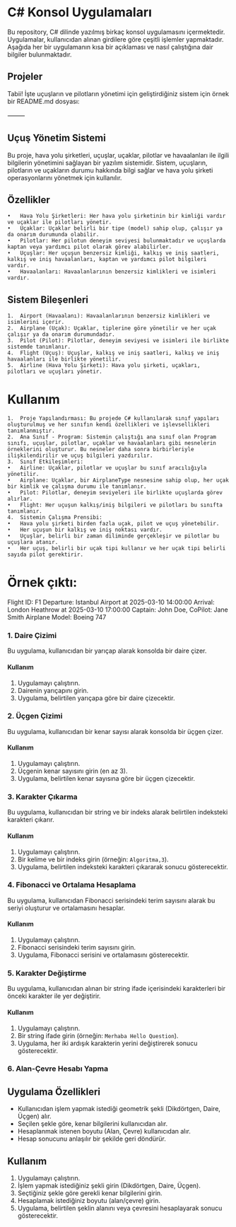 # C# Konsol Uygulamaları

Bu repository, C# dilinde yazılmış birkaç konsol uygulamasını içermektedir. Uygulamalar, kullanıcıdan alınan girdilere göre çeşitli işlemler yapmaktadır. Aşağıda her bir uygulamanın kısa bir açıklaması ve nasıl çalıştığına dair bilgiler bulunmaktadır.

## Projeler

Tabii! İşte uçuşların ve pilotların yönetimi için geliştirdiğiniz sistem için örnek bir README.md dosyası:

⸻

## Uçuş Yönetim Sistemi 

Bu proje, hava yolu şirketleri, uçuşlar, uçaklar, pilotlar ve havaalanları ile ilgili bilgilerin yönetimini sağlayan bir yazılım sistemidir. Sistem, uçuşların, pilotların ve uçakların durumu hakkında bilgi sağlar ve hava yolu şirketi operasyonlarını yönetmek için kullanılır.

## Özellikler
	•	Hava Yolu Şirketleri: Her hava yolu şirketinin bir kimliği vardır ve uçaklar ile pilotları yönetir.
	•	Uçaklar: Uçaklar belirli bir tipe (model) sahip olup, çalışır ya da onarım durumunda olabilir.
	•	Pilotlar: Her pilotun deneyim seviyesi bulunmaktadır ve uçuşlarda kaptan veya yardımcı pilot olarak görev alabilirler.
	•	Uçuşlar: Her uçuşun benzersiz kimliği, kalkış ve iniş saatleri, kalkış ve iniş havaalanları, kaptan ve yardımcı pilot bilgileri vardır.
	•	Havaalanları: Havaalanlarının benzersiz kimlikleri ve isimleri vardır.

## Sistem Bileşenleri
	1.	Airport (Havaalanı): Havaalanlarının benzersiz kimlikleri ve isimlerini içerir.
	2.	Airplane (Uçak): Uçaklar, tiplerine göre yönetilir ve her uçak çalışır ya da onarım durumundadır.
	3.	Pilot (Pilot): Pilotlar, deneyim seviyesi ve isimleri ile birlikte sistemde tanımlanır.
	4.	Flight (Uçuş): Uçuşlar, kalkış ve iniş saatleri, kalkış ve iniş havaalanları ile birlikte yönetilir.
	5.	Airline (Hava Yolu Şirketi): Hava yolu şirketi, uçakları, pilotları ve uçuşları yönetir.

# Kullanım
	1.	Proje Yapılandırması: Bu projede C# kullanılarak sınıf yapıları oluşturulmuş ve her sınıfın kendi özellikleri ve işlevsellikleri tanımlanmıştır.
	2.	Ana Sınıf - Program: Sistemin çalıştığı ana sınıf olan Program sınıfı, uçuşlar, pilotlar, uçaklar ve havaalanları gibi nesnelerin örneklerini oluşturur. Bu nesneler daha sonra birbirleriyle ilişkilendirilir ve uçuş bilgileri yazdırılır.
	3.	Sınıf Etkileşimleri:
	•	Airline: Uçaklar, pilotlar ve uçuşlar bu sınıf aracılığıyla yönetilir.
	•	Airplane: Uçaklar, bir AirplaneType nesnesine sahip olup, her uçak bir kimlik ve çalışma durumu ile tanımlanır.
	•	Pilot: Pilotlar, deneyim seviyeleri ile birlikte uçuşlarda görev alırlar.
	•	Flight: Her uçuşun kalkış/iniş bilgileri ve pilotları bu sınıfta tanımlanır.
	4.	Sistemin Çalışma Prensibi:
	•	Hava yolu şirketi birden fazla uçak, pilot ve uçuş yönetebilir.
	•	Her uçuşun bir kalkış ve iniş noktası vardır.
	•	Uçuşlar, belirli bir zaman diliminde gerçekleşir ve pilotlar bu uçuşlara atanır.
	•	Her uçuş, belirli bir uçak tipi kullanır ve her uçak tipi belirli sayıda pilot gerektirir.


# Örnek çıktı:

Flight ID: F1
Departure: Istanbul Airport at 2025-03-10 14:00:00
Arrival: London Heathrow at 2025-03-10 17:00:00
Captain: John Doe, CoPilot: Jane Smith
Airplane Model: Boeing 747

### 1. Daire Çizimi

Bu uygulama, kullanıcıdan bir yarıçap alarak konsolda bir daire çizer.

#### Kullanım
1. Uygulamayı çalıştırın.
2. Dairenin yarıçapını girin.
3. Uygulama, belirtilen yarıçapa göre bir daire çizecektir.

### 2. Üçgen Çizimi

Bu uygulama, kullanıcıdan bir kenar sayısı alarak konsolda bir üçgen çizer.

#### Kullanım
1. Uygulamayı çalıştırın.
2. Üçgenin kenar sayısını girin (en az 3).
3. Uygulama, belirtilen kenar sayısına göre bir üçgen çizecektir.

### 3. Karakter Çıkarma

Bu uygulama, kullanıcıdan bir string ve bir indeks alarak belirtilen indeksteki karakteri çıkarır.

#### Kullanım
1. Uygulamayı çalıştırın.
2. Bir kelime ve bir indeks girin (örneğin: `Algoritma,3`).
3. Uygulama, belirtilen indeksteki karakteri çıkararak sonucu gösterecektir.

### 4. Fibonacci ve Ortalama Hesaplama

Bu uygulama, kullanıcıdan Fibonacci serisindeki terim sayısını alarak bu seriyi oluşturur ve ortalamasını hesaplar.

#### Kullanım
1. Uygulamayı çalıştırın.
2. Fibonacci serisindeki terim sayısını girin.
3. Uygulama, Fibonacci serisini ve ortalamasını gösterecektir.
 
### 5. Karakter Değiştirme

Bu uygulama, kullanıcıdan alınan bir string ifade içerisindeki karakterleri bir önceki karakter ile yer değiştirir.

#### Kullanım
1. Uygulamayı çalıştırın.
2. Bir string ifade girin (örneğin: `Merhaba Hello Question`).
3. Uygulama, her iki ardışık karakterin yerini değiştirerek sonucu gösterecektir.

### 6. Alan-Çevre Hesabı Yapma

## Uygulama Özellikleri
- Kullanıcıdan işlem yapmak istediği geometrik şekli (Dikdörtgen, Daire, Üçgen) alır.
- Seçilen şekle göre, kenar bilgilerini kullanıcıdan alır.
- Hesaplanmak istenen boyutu (Alan, Çevre) kullanıcıdan alır.
- Hesap sonucunu anlaşılır bir şekilde geri döndürür.

## Kullanım
1. Uygulamayı çalıştırın.
2. İşlem yapmak istediğiniz şekli girin (Dikdörtgen, Daire, Üçgen).
3. Seçtiğiniz şekle göre gerekli kenar bilgilerini girin.
4. Hesaplamak istediğiniz boyutu (alan/çevre) girin.
5. Uygulama, belirtilen şeklin alanını veya çevresini hesaplayarak sonucu gösterecektir.


